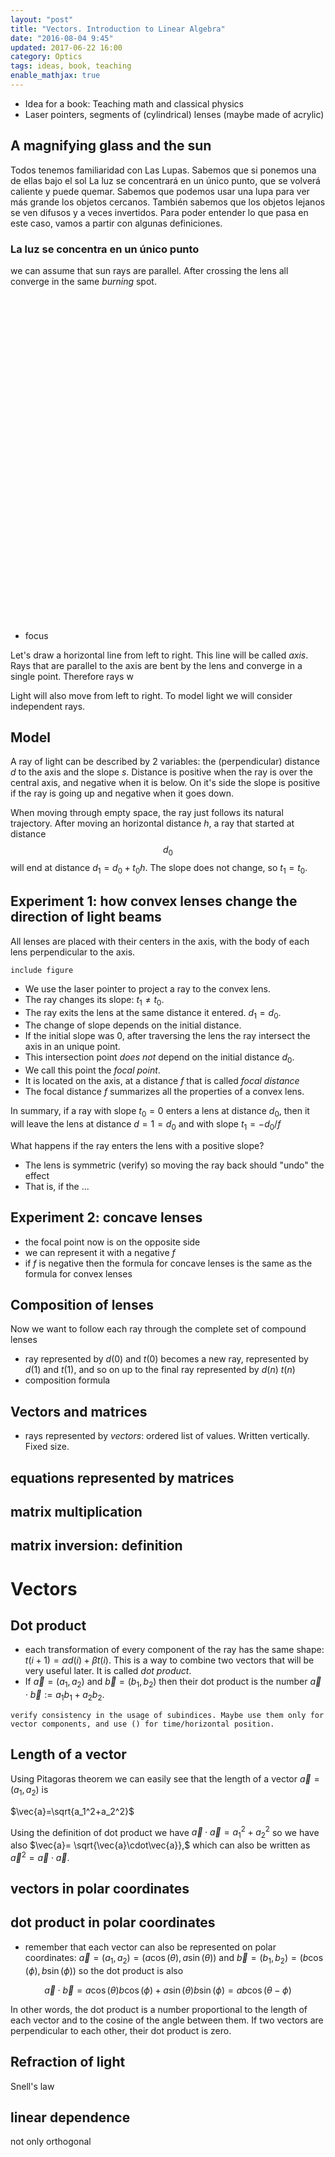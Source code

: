 ```yaml
---
layout: "post"
title: "Vectors. Introduction to Linear Algebra"
date: "2016-08-04 9:45"
updated: 2017-06-22 16:00
category: Optics
tags: ideas, book, teaching
enable_mathjax: true
---
```


<script src="../js/svgeometry.js"></script>

- Idea for a book: Teaching math and classical physics
- Laser pointers, segments of (cylindrical) lenses (maybe made of acrylic)

## A magnifying glass and the sun

Todos tenemos familiaridad con Las Lupas. Sabemos que si ponemos una de ellas bajo el sol La luz se concentrará en un único punto, que se volverá caliente y puede quemar. Sabemos que podemos usar una lupa para ver más grande los objetos cercanos. También sabemos que los objetos lejanos se ven difusos y a veces invertidos. Para poder entender lo que pasa en este caso, vamos a partir con algunas definiciones.

### La luz se concentra en un único punto

we can assume that sun rays are parallel. After crossing the lens all converge in the same _burning_ spot.

<svg xmlns="http://www.w3.org/2000/svg" xmlns:xl="http://www.w3.org/1999/xlink" version="1.1" viewBox="-100 -50 250 100" width="500pt" height="200pt" id="lens">
</svg>

<svg xmlns="http://www.w3.org/2000/svg" xmlns:xl="http://www.w3.org/1999/xlink" version="1.1" viewBox="-100 -50 200 120" width="300pt" height="240pt" id="lens2" font-size="0.75rem">
</g></svg>

<script>
var svg = document.getElementById("lens");
L = new Segment(new Point(-250, 0), new Point(250, 0)).draw(svg, {stroke:"grey"});
A = new Point(0, -50, "A");
B = new Point(0, +50, "B");
AB = new Segment(A,B).draw(svg, {stroke:"grey", 'stroke-width':0.5});
arc_AB = new Arc(200, A, B).draw(svg);
arc_BA = new Arc(200, B, A).draw(svg);
F = new Point(100, 0, "F").draw(svg, {dy:-3, dx:-1});
E = AB.midpoint(0.8);
D = new Point(-250, E.y);
new Segment(D, E).draw(svg);
new Segment(E, F).extend(0.5).draw(svg);
E = AB.midpoint(0.35);
D = new Point(-250, E.y);
new Segment(D, E).draw(svg);
new Segment(E, F).extend(0.5).draw(svg);
E = AB.midpoint(0.65);
D = new Point(-250, E.y);
new Segment(D, E).draw(svg);
new Segment(E, F).extend(0.5).draw(svg);
E = AB.midpoint(0.2);
D = new Point(-250, E.y);
new Segment(D, E).draw(svg);
new Segment(E, F).extend(0.5).draw(svg);

svg = document.getElementById("lens2");
//L.draw(svg, {stroke:"grey"});
AB.draw(svg, {stroke:"grey", 'stroke-width':0.5});
arc_AB.draw(svg, {stroke:"black",'stroke-width':2, fill:'none'});
arc_BA.draw(svg, {stroke:"black",'stroke-width':2, fill:'none'});
ray = function(y, alpha) {
  E = new Point(0,y);
D = new Point(-70, E.y);
DD = new Segment(D, E).extend(1).draw(svg, {stroke:"grey", 'stroke-width':0.5});
D2 = DD.b
C  = new Point(D.x, D.y-alpha, "m").draw(svg, {'text-anchor': "end", dy:alpha/2 , dx:-1});
C2 = new Point(D2.x, D2.y+alpha-y/2, "m'").draw(svg, {dy:-(alpha-y/2)/2, dx:2});
new Segment(C , D ).draw(svg, {stroke:"grey", 'stroke-width':0.5});
new Segment(C2, D2).draw(svg, {stroke:"grey", 'stroke-width':0.5});
new Segment(E, C ).extend(0.4).draw(svg);
new Segment(E, C2).extend(0.4).draw(svg);
}
ray(-35, 15);
ray(0, 15);
ray(35, 15);
</script>

- focus

Let's draw a horizontal line from left to right. This line will be called _axis_.
Rays that are parallel to the axis are bent by the lens and converge in a single point. Therefore rays w

Light will also move from left to right. To model light we will consider independent rays.

## Model

A ray of light can be described by 2 variables: the (perpendicular) distance $d$ to the axis and the slope $s$.
Distance is positive when the ray is over the central axis, and negative when it is below. On it's side the slope is positive if the ray is going up and negative when it goes down.

When moving through empty space, the ray just follows its natural trajectory. After moving an horizontal distance $h$, a ray that started at distance $$d_0$$ will end at distance $d_1 = d_0 + t_0 h$. The slope does not change, so $t_1=t_0$.

## Experiment 1: how convex lenses change the direction of light beams

All lenses are placed with their centers in the axis, with the body of each lens perpendicular to the axis.

```.comment
include figure
```

- We use the laser pointer to project a ray to the convex lens.
- The ray changes its slope: $t_1 \neq t_0$.
- The ray exits the lens at the same distance it entered. $d_1 = d_0$.
- The change of slope depends on the initial distance.
- If the initial slope was 0, after traversing the lens the ray intersect the axis in an unique point.
- This intersection point _does not_ depend on the initial distance $d_0$.
- We call this point the _focal point_.
- It is located on the axis, at a distance $f$ that is called _focal distance_
- The focal distance $f$ summarizes all the properties of a convex lens.

In summary, if a ray with slope $t_0=0$ enters a lens at distance $d_0$, then it will leave the lens at distance $d=1=d_0$ and with slope $t_1=-d_0/f$

What happens if the ray enters the lens with a positive slope?

- The lens is symmetric (verify) so moving the ray back should "undo" the effect
- That is, if the ...

## Experiment 2: concave lenses

- the focal point now is on the opposite side
- we can represent it with a negative $f$
- if $f$ is negative then the formula for concave lenses is the same as the formula for convex lenses

## Composition of lenses

Now we want to follow each ray through the complete set of compound lenses

- ray represented by $d(0)$ and $t(0)$ becomes a new ray, represented by $d(1)$ and $t(1)$, and so on up to the final ray represented by $d(n)$ $t(n)$
- composition formula

## Vectors and matrices

- rays represented by _vectors_: ordered list of values. Written vertically. Fixed size.

## equations represented by matrices

## matrix multiplication

## matrix inversion: definition

# Vectors

## Dot product

- each transformation of every component of the ray has the same shape: $t(i+1)=\alpha d(i) + \beta t(i)$. This is a way to combine two vectors that will be very useful later. It is called _dot product_.
- If $\vec{a}=(a_1,a_2)$ and $\vec{b}=(b_1,b_2)$ then their dot product is the number $\vec{a}\cdot\vec{b} := a_1 b_1 + a_2 b_2$.

```note
verify consistency in the usage of subindices. Maybe use them only for vector components, and use () for time/horizontal position.
```

## Length of a vector

Using Pitagoras theorem we can easily see that the length of a vector $\vec{a}=(a_1,a_2)$ is

$\vec{a}=\sqrt{a_1^2+a_2^2}$

Using the definition of dot product we have $\vec{a}\cdot\vec{a}=a_1^2+a_2^2$ so we have also $\vec{a}= \sqrt{\vec{a}\cdot\vec{a}},$ which can also be written as $\vec{a}^2=\vec{a}\cdot\vec{a}.$

## vectors in polar coordinates

## dot product in polar coordinates

- remember that each vector can also be represented on polar coordinates: $\vec{a}=(a_1,a_2)=(a\cos(\theta),a\sin(\theta))$ and $\vec{b}=(b_1,b_2)=(b\cos(\phi),b\sin(\phi))$ so the dot product is also

$$\vec{a}\cdot\vec{b} =a\cos(\theta)b\cos(\phi) + a\sin(\theta)b\sin(\phi)=a b \cos(\theta-\phi)$$

In other words, the dot product is a number proportional to the length of each vector and to the cosine of the angle between them. If two vectors are perpendicular to each other, their dot product is zero.

## Refraction of light

Snell's law

## linear dependence

not only orthogonal
